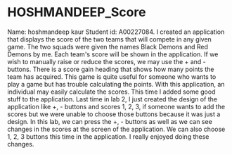 # HOSHMANDEEP_Score
 Name: hoshmandeep kaur
 Student id: A00227084. 
I created an application that displays the score of the two teams that will compete in any given game. The two squads were given the names Black Demons and Red Demons by me. Each team's score will be shown in the application. If we wish to manually raise or reduce the scores, we may use the + and - buttons. There is a score gain heading that shows how many points the team has acquired. This game is quite useful for someone who wants to play a game but has trouble calculating the points. With this application, an individual may easily calculate the scores.
This time I added some good stuff to the application. Last time in lab 2, I just created the design of the application like +, - buttons and scores 1, 2, 3, if someone wants to add the scores but we were unable to choose those buttons because it was just a design. In this lab, we can press the +, - buttons as well as we can see changes in the scores at the screen of the application. We can also choose 1, 2, 3 buttons this time in the application. I really enjoyed doing these changes.

